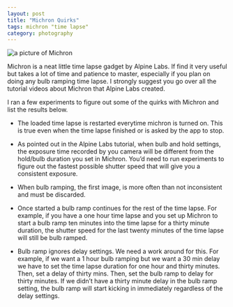 ```yaml
---
layout: post
title: "Michron Quirks"
tags: michron "time lapse"
category: photography
---
```


![a picture of Michron](http://i.imgur.com/53alchgh.jpg)

Michron is a neat little time lapse gadget by Alpine Labs. If find it very useful
but takes a lot of time and patience to master, especially if you plan on doing
any bulb ramping time lapse. I strongly suggest you go over all the tutorial
videos about Michron that Alpine Labs created.

I ran a few experiments to figure out some of the quirks with Michron and list
the results below.

* The loaded time lapse is restarted everytime michron is turned on. This is true
even when the time lapse finished or is asked by the app to stop.

* As pointed out in the Alpine Labs tutorial, when bulb and hold settings, the
exposure time recorded by you camera will be different from the hold/bulb
duration you set in Michron. You’d need to run experiments to figure out the
fastest possible shutter speed that will give you a consistent exposure.

* When bulb ramping, the first image, is more often than not inconsistent and
must be discarded.

* Once started a bulb ramp continues for the rest of the time lapse. For
example, if you have a one hour time lapse and you set up Michron to start a
bulb ramp ten minutes into the time lapse for a thirty minute duration, the
shutter speed for the last twenty minutes of the time lapse will still be bulb
ramped.

* Bulb ramp ignores delay settings. We need a work around for this. For example,
if we want a 1 hour bulb ramping but we want a 30 min delay we have to set
the time lapse duration for one hour and thirty minutes. Then, set a delay of
thirty mins. Then, set the bulb ramp to delay for thirty minutes. If we didn’t
have a thirty minute delay in the bulb ramp setting, the bulb ramp will start
kicking in immediately regardless of the delay settings.

